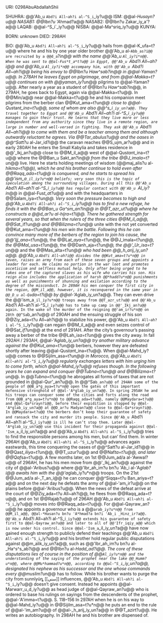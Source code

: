 URI: 0298AbuAbdallahShii

SHUHRA: @@'Ab_u `Abd?i All~ah?i al-^S_i`_iy?u@@
ISM: @@al-*Husayn?u@@
NASAB1: @@Ibn?u 'A*hmad?a@@
NASAB2: @@Ibn?u Zakar_iy_a'?a@@
LAQAB: @@al-^S_i`_iy?u@@
NISBA: @@al-Ma^sriq_iy?u@@
KUNYA: 

BORN: unknown
DIED: 298AH

BIO: @@'Ab_u `Abd?i All~ah?i al-^S_i`_iy?u@@ hails from @@al-K_ufa=t?u@@ where he and his by one year older brother @@'Ab_u al-`Abb_as?i@@ are recruited by a @@d_a`?i*n@@ with the name @@'Ab_u `Al_iy?i*n@@. When he was sent to @@al-Fus*t_a*t?u@@ in Egypt, @@'Ab_u `Abd?i All~ah?i@@ and @@'Ab_u `Al_iy?i*n@@ accompany him, with @@'Ab_u `Abd?i All~ah?i@@ being his envoy to @@Ibn?u *Haw^sab?i*n@@ in @@al-Yaman?u@@. In 278AH he leaves Egypt on pilgrimage, and from @@al-Makka=t?u@@ continues on with @@yaman_iy?u*n@@ pilgrims to @@al-Yaman?u@@. After nearly a year as a student of @@Ibn?u *Haw^sab?i*n@@, in 279AH, he goes back to Egypt, again via @@al-Makka=t?u@@. In @@Min/a@@ near @@al-Makka=t?u@@ he and his companion meet pilgrims from the berber clan @@Kut_ama=t?u*n@@ close to @@al-Qus*tan*t_ina=t?u@@, some of whom are also @@^s_i`_iy_un?a@@. They travel together to Egypt and @@'Ab_u `Abd?i All~ah?i al-^S_i`_iy?u@@ manages to gain their trust. He learns that they live more or less independent from any authority since they live in a remote region, are large in number and well-versed in fighting. They ask @@'Ab_u `Abd?i All~ah?i@@ to come with them and be a teacher among them and although outwardly reluctant he agrees. Via @@*Tar_abulus?u@@ and the oases in @@^Sa*t*t?u al-Jar_id?i@@ the caravan reaches @@S_ujm_ar?u@@ and in early 280AH he enters the Small Kabylia and takes residence in @@'_Ikj_an?u@@ close to @@M_il_a@@ west of @@al-Qus*tan*t_ina=t?u@@ where the @@Ban_u Sakt_an?i*n@@ from the tribe @@J_imala=t?u*n@@ live. Here he starts holding meetings of wisdom (@@maj_alis?u al-*hikma=t?i@@), which he and his brother continue to hold even after @@Raqq_ada=t?u@@ is conquered, and he starts to spread his @@'ism_a`_il_iy?u*n@@ beliefs; very soon this is the topic of speculation among the surrounding villages. During all this @@'Ab_u `Abd?i All~ah?i al-^S_i`_iy?u@@ has regular contact with @@'Ab_u `Al_iy?i*n@@ in @@al-Fus*t_a*t?u@@ and with the headquarters in @@Salam_iya=t?u*n@@. Very soon the pressure becomes to high and @@'Ab_u `Abd?i All~ah?i al-^S_i`_iy?u@@ has to find a new refuge, he finds it with the @@Ban_u *Ga^sm_an?i*n@@ in @@T_azr_ut?u@@ where he constructs a @@d_ar?u al-hijra=t?i@@. There he gathered strength for several years, so that when the rulers of the three cities @@M_il_a@@, @@Sa*t_if?u*n@@ and @@Bilizma=t?u*n@@ unite with the not yet converted @@Kut_ama=t?u*n@@ his men win the battle. Following this he can convince many more of the berbers of the region to join his cause, the @@'Ijj_ana=t?u*n@@, the @@La*t_aya=t?u*n@@, the @@J_imala=t?u*n@@, the @@Mal_usa=t?u*n@@, the @@Danh_aja=t?u*n@@, the @@'_Ur_isa=t?u*n@@ and the @@Mas_alta=t?u*n@@ who had been @@_h_arij_iy_un?a@@. @@'Ab_u `Abd?i All~ah?i@@ divides the @@Kut_ama=t?u*n@@ in seven, raises an army from each of these seven groups and appoints a leader for each. He claims no portion in the war loot and promotes asceticism and selfless mutual help. Only after being urged to he takes one of the captured slaves as his wife who carries his son. His reign also includes the application of harsh @@*hadd?u*n@@ punishments as well as punishments of shunning and exilation according to the degree of the misconduct. In 289AH his men conquer the first city in the region, @@M_il_a@@, however, it is reconquered in the same year in @@_D_u al-Qa`da=t?i@@ by @@al-'A*glab_iy_un?a@@. They can even drive the @@'ism_a`_il_iy?u*n@@ troops away from @@T_azr_ut?u@@ and @@'Ab_u `Abd?i All~ah?i al-^S_i`_iy?u@@ has to take up camp in @@'_Ikj_an?u@@ again. In the wake of the murder of the reigning @@'am_ir?u*n@@ on 28th @@^Sa`b_an?u@@ of 290AH and the ensuing struggle of his son @@Ziy_ada=t?u All~ah?i@@ to stabilize his power, @@'Ab_u `Abd?i All~ah?i al-^S_i`_iy?u@@ can regain @@M_il_a@@ and even seizes control of @@Sa*t_if?u*n@@ at the end of 291AH. After the city’s governour’s passing away a berber of the tribe @@Lah_i*sa=t?u*n@@ gives the city away. In fall 292AH / 293AH, @@al-'A*glab_iy_un?a@@ try another military advance against the @@Kut_ama=t?u*n@@ berbers, however they are defeated shortly after leaving @@al-Qus*tan*t_ina=t?u@@. When @@al-Mahd_iy?u@@ comes to @@Sijilm_asa=t?u*n@@ in Morocco, @@'Ab_u `Abd?i All~ah?i al-^S_i`_iy?u@@ regularly exchanges letters with him urging him to come forth, which @@al-Mahd_iy?u@@ refuses though. In the following years he can expand and conquer @@*Tubna=t?u*n@@ and @@Bilizma=t?u*n@@. In @@*Tubna=t?u*n@@ he abrogates all forms of taxes that are not grounded in @@al-Qur'_an?u@@. In @@^Sa`b_an?u@@ of 294AH some of the people of @@B_a*g_aya=t?u*n@@ open the gates of this important defensive stronghold of @@al-'A*glab_iy_un?a@@. In spring 295AH he and his troops can conquer some of the cities and forts along the road from @@B_a*g_aya=t?u*n@@ to @@Raqq_ada=t?u@@, namely @@Maydara=t?u@@ and @@al-Qa*srayn?i@@, before their expidition is stopped by @@al-'A*glab_iy_un?a@@ at @@D_ar?u Madyan?a@@ close to @@al-Qa*srayn?i@@. In @@Maydara=t?u@@ the berbers don’t keep their guarantee of safety and ransack the city and murder its people. Since @@'Ab_u `Abd?i All~ah?i al-^S_i`_iy?u@@ is ill he can’t stop them. Later @@al-'A*glab_iy_un?a@@ use this incident for their propaganda against @@al-'Ism_a`_il_iy_un?a@@ and @@'Ab_u `Abd?i All~ah?i al-^S_i`_iy?u@@ tries to find the responsible persons among his men, but can’ find them. In winter 296AH @@'Ab_u `Abd?i All~ah?i al-^S_i`_iy?u@@ advances again eastwards, this time conquering the oases of @@^Sa*t*t?u al-Jar_id?i@@ in @@Qas*t_iliya=t?u*n@@, @@T_uzur?u@@ and @@Naf*ta=t?u@@, and later @@Qaf*sa=t?u@@. A few months later, on 1st @@Jum_ad/a al-'Awwal?u@@ of 296AH, he has his men move from @@'_Ikj_an?u@@ against the city of @@al-'Aribus?u@@ where @@'Ibr_ah_im?u bn?u 'Ab_i al-'A*glab?i@@ awaits him with the @@'a*glab_iy?u*n@@ troops. On the 21st @@Jum_ad/a al-_T_an_i@@ he can conquer @@^Siqqa=t?u Ban_ariya=t?a@@ and on the next day he defeats the army of @@al-'am_ir?u@@ on the plains before @@al-'Aribus?u@@. When the news of the defeat arrive at the court of @@Ziy_ada=t?u All~ah?i@@, he flees from @@Raqq_ada=t?u@@, and on 1st @@Rajab?u@@ of 296AH @@'Ab_u `Abd?i All~ah?i al-^S_i`_iy?u@@ moves into @@Raqq_ada=t?u@@. For @@al-Qayraw_an?u@@ he appoints a governour who is a @@`arab_iy?u*n@@ from @@M_il_a@@, @@al-*Hasan?u bn?u 'A*hmad?a bn?i 'Ab_i _Hinz_ir?a@@. @@'Ab_u `Abd?i All~ah?i al-^S_i`_iy?u@@ extends his guarantee of safety first to @@al-Qayraw_an?u@@ and later to all of @@'Ifr_iqiy_a@@ which is now under his control. Since @@al-'Ism_a`_il_iy_un?a@@ have now gained enough strength to publicly defend their teachings @@'Ab_u `Abd?i All~ah?i al-^S_i`_iy?u@@ and his brother hold regular public disputations against @@m_alik_iy_un?a@@, such as @@'Ibr_ah_im?u bn?u al-_Ha^s^s_ab?i@@ and @@Ibn?u al-*Hadd_ad?i@@. The core of these disputations lies of course in the position of @@`Al_iy?u*n@@ and the understanding of the saying of the prophet near the lake @@_Humm?u*n@@, where @@Mu*hammad?u*n@@, according to @@al-^S_i`_iy_un?a@@, designated his nephew as his successor and the one whose commands every @@muslim?u*n@@ has to follow. While his brother wants to purge the city from sunnīyủȵ [[سني]] influences, @@'Ab_u `Abd?i All~ah?i al-^S_i`_iy?u@@ doesn’t give consent. Instead he appoints @@al-Marwarr_u_d_iy?u@@ as head judge of @@al-Qayraw_an?u@@ who is ordered to base his rulings on sayings from the descendents of the prophet, @@al-'A'imma=t?u@@.
S. 118–156
In 297AH when he is on his way to @@al-Mahd_iy?u@@ in @@Sijilm_asa=t?u*n@@ he puts an end to the rule of @@al-'im_am?u@@ of @@al-_h_arij_iy_un?a@@ in @@T_azirt?u@@. He writes an autobiography. In 298AH he and his brother are dispensed of.
